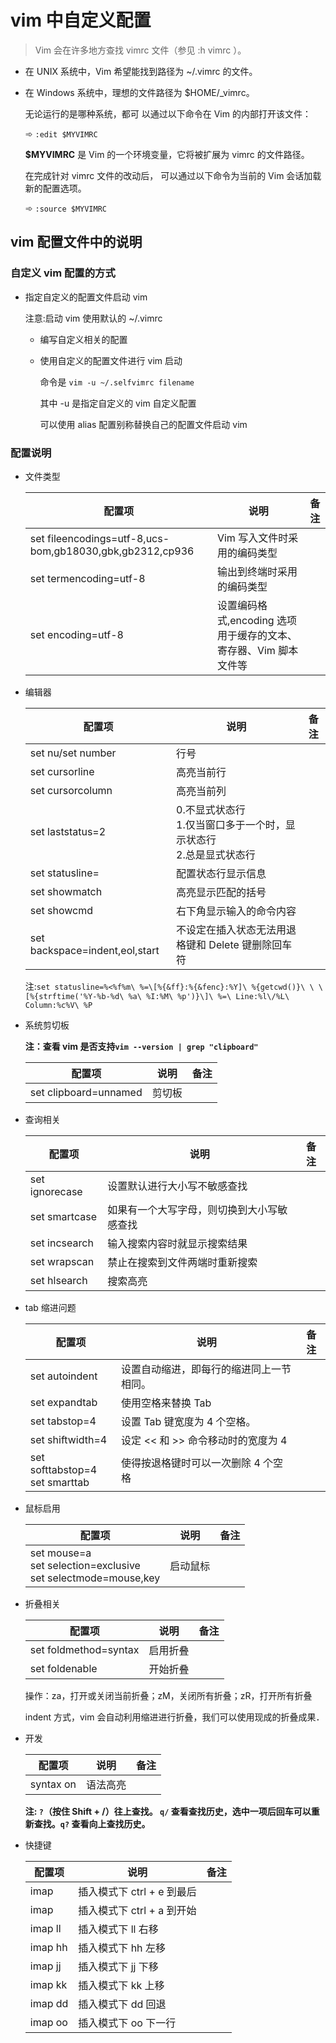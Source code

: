 # vim 中自定义配置

> Vim 会在许多地方查找 vimrc 文件（参见 :h vimrc ）。

- 在 UNIX 系统中，Vim 希望能找到路径为 ~/.vimrc 的文件。

- 在 Windows 系统中，理想的文件路径为 $HOME/\_vimrc。

  无论运行的是哪种系统，都可 以通过以下命令在 Vim 的内部打开该文件：

  ➾ `:edit $MYVIMRC`

  **$MYVIMRC** 是 Vim 的一个环境变量，它将被扩展为 vimrc 的文件路径。

  在完成针对 vimrc 文件的改动后， 可以通过以下命令为当前的 Vim 会话加载新的配置选项。

  ➾ `:source $MYVIMRC`

## vim 配置文件中的说明

### 自定义 vim 配置的方式

- 指定自定义的配置文件启动 vim

  注意:启动 vim 使用默认的 ~/.vimrc

  - 编写自定义相关的配置

  - 使用自定义的配置文件进行 vim 启动

    命令是 `vim -u ~/.selfvimrc filename`

    其中 -u 是指定自定义的 vim 自定义配置

    可以使用 alias 配置别称替换自己的配置文件启动 vim

### 配置说明

- 文件类型

  | 配置项                                                   | 说明                                                             | 备注 |
  | -------------------------------------------------------- | ---------------------------------------------------------------- | ---- |
  | set fileencodings=utf-8,ucs-bom,gb18030,gbk,gb2312,cp936 | Vim 写入文件时采用的编码类型                                     |      |
  | set termencoding=utf-8                                   | 输出到终端时采用的编码类型                                       |      |
  | set encoding=utf-8                                       | 设置编码格式,encoding 选项用于缓存的文本、寄存器、Vim 脚本文件等 |      |

- 编辑器

  | 配置项                         | 说明                                                                     | 备注 |
  | ------------------------------ | ------------------------------------------------------------------------ | ---- |
  | set nu/set number              | 行号                                                                     |      |
  | set cursorline                 | 高亮当前行                                                               |      |
  | set cursorcolumn               | 高亮当前列                                                               |      |
  | set laststatus=2               | 0.不显式状态行<br/>1.仅当窗口多于一个时，显示状态行<br/>2.总是显式状态行 |      |
  | set statusline=                | 配置状态行显示信息                                                       |      |
  | set showmatch                  | 高亮显示匹配的括号                                                       |      |
  | set showcmd                    | 右下角显示输入的命令内容                                                 |      |
  | set backspace=indent,eol,start | 不设定在插入状态无法用退格键和 Delete 键删除回车符                       |      |

  注:`set statusline=%<%f%m\ %=\[%{&ff}:%{&fenc}:%Y]\ %{getcwd()}\ \ \[%{strftime('%Y-%b-%d\ %a\ %I:%M\ %p')}\]\ %=\ Line:%l\/%L\ Column:%c%V\ %P`

- 系统剪切板

  **注：查看 vim 是否支持`vim --version | grep "clipboard" `**

  | 配置项                | 说明   | 备注 |
  | --------------------- | ------ | ---- |
  | set clipboard=unnamed | 剪切板 |      |

- 查询相关

  | 配置项         | 说明                                       | 备注 |
  | -------------- | ------------------------------------------ | ---- |
  | set ignorecase | 设置默认进行大小写不敏感查找               |      |
  | set smartcase  | 如果有一个大写字母，则切换到大小写敏感查找 |      |
  | set incsearch  | 输入搜索内容时就显示搜索结果               |      |
  | set wrapscan   | 禁止在搜索到文件两端时重新搜索             |      |
  | set hlsearch   | 搜索高亮                                   |      |

- tab 缩进问题

  | 配置项                             | 说明                                     | 备注 |
  | ---------------------------------- | ---------------------------------------- | ---- |
  | set autoindent                     | 设置自动缩进，即每行的缩进同上一节相同。 |      |
  | set expandtab                      | 使用空格来替换 Tab                       |      |
  | set tabstop=4                      | 设置 Tab 键宽度为 4 个空格。             |      |
  | set shiftwidth=4                   | 设定 << 和 >> 命令移动时的宽度为 4       |      |
  | set softtabstop=4<br/>set smarttab | 使得按退格键时可以一次删除 4 个空格      |      |

- 鼠标启用

  | 配置项                                                               | 说明     | 备注 |
  | -------------------------------------------------------------------- | -------- | ---- |
  | set mouse=a<br/>set selection=exclusive<br/>set selectmode=mouse,key | 启动鼠标 |      |

- 折叠相关

  | 配置项                | 说明     | 备注 |
  | --------------------- | -------- | ---- |
  | set foldmethod=syntax | 启用折叠 |      |
  | set foldenable        | 开始折叠 |      |

  操作：za，打开或关闭当前折叠；zM，关闭所有折叠；zR，打开所有折叠

  indent 方式，vim 会自动利用缩进进行折叠，我们可以使用现成的折叠成果．

- 开发

  | 配置项    | 说明     | 备注 |
  | --------- | -------- | ---- |
  | syntax on | 语法高亮 |      |

  **注: `?`（按住 Shift + /）往上查找。 `q/` 查看查找历史，选中一项后回车可以重新查找。`q?` 查看向上查找历史。**

- 快捷键

  | 配置项              | 说明                       | 备注 |
  | ------------------- | -------------------------- | ---- |
  | imap <C-e> <END>    | 插入模式下 ctrl + e 到最后 |      |
  | imap <C-a> <HOME>   | 插入模式下 ctrl + a 到开始 |      |
  | imap ll <Right>     | 插入模式下 ll 右移         |      |
  | imap hh <Left>      | 插入模式下 hh 左移         |      |
  | imap jj<Down>       | 插入模式下 jj 下移         |      |
  | imap kk <Up>        | 插入模式下 kk 上移         |      |
  | imap dd <backspace> | 插入模式下 dd 回退         |      |
  | imap oo <enter>     | 插入模式下 oo 下一行       |      |


